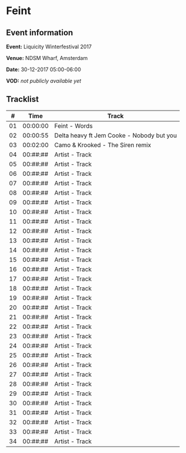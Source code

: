 # Feint
## Event information
**Event:** Liquicity Winterfestival 2017

**Venue:** NDSM Wharf, Amsterdam

**Date:** 30-12-2017 05:00-06:00

**VOD:** *not publicly available yet*

## Tracklist
| \#  | Time     | Track                                                                                          |
| --- | -------- | ---------------------------------------------------------------------------------------------- |
| 01  | 00:00:00 | Feint - Words                                                     |
| 02  | 00:00:55 | Delta heavy ft Jem Cooke - Nobody but you                                  |
| 03  | 00:02:00 | Camo & Krooked - The Siren remix                                                                |
| 04  | 00:##:## | Artist - Track                                                                      |
| 05  | 00:##:## | Artist - Track                                                                  |
| 06  | 00:##:## | Artist - Track                                             |
| 07  | 00:##:## | Artist - Track                                                        |
| 08  | 00:##:## | Artist - Track                                                                 |
| 09  | 00:##:## | Artist - Track                                                                     |
| 10  | 00:##:## | Artist - Track                                          |
| 11  | 00:##:## | Artist - Track                                              |
| 12  | 00:##:## | Artist - Track                          |
| 13  | 00:##:## | Artist - Track                         |
| 14  | 00:##:## | Artist - Track                          |
| 15  | 00:##:## | Artist - Track                          |
| 16  | 00:##:## | Artist - Track                          |
| 17  | 00:##:## | Artist - Track                          |
| 18  | 00:##:## | Artist - Track                         |
| 19  | 00:##:## | Artist - Track                          |
| 20  | 00:##:## | Artist - Track                         |
| 21  | 00:##:## | Artist - Track                          |
| 22  | 00:##:## | Artist - Track                        |
| 23  | 00:##:## | Artist - Track                          |
| 24  | 00:##:## | Artist - Track                        |
| 25  | 00:##:## | Artist - Track                          |
| 26  | 00:##:## | Artist - Track                         |
| 27  | 00:##:## | Artist - Track                          |
| 28  | 00:##:## | Artist - Track                        |
| 29  | 00:##:## | Artist - Track                         |
| 30  | 00:##:## | Artist - Track                         |
| 31  | 00:##:## | Artist - Track                          |
| 32  | 00:##:## | Artist - Track                         |
| 33  | 00:##:## | Artist - Track                         |
| 34  | 00:##:## | Artist - Track                          |


